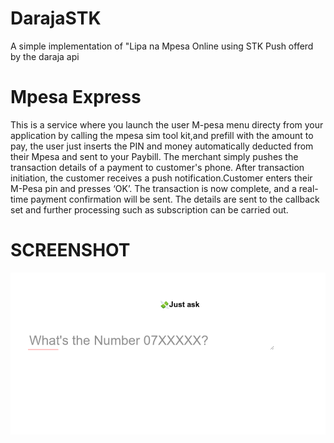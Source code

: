 # DarajaSTK
A simple implementation of "Lipa na Mpesa Online using STK Push offerd by the daraja api

# Mpesa Express
This is a service where you launch the user M-pesa menu directy from your application by calling the mpesa sim tool kit,and prefill with the amount to pay, the user just inserts the PIN and money automatically deducted from their Mpesa and sent to your Paybill. The merchant simply pushes the transaction details of a payment to customer's phone. After transaction initiation, the customer receives a push notification.Customer enters their M-Pesa pin and presses ‘OK’. The transaction is now complete, and a real-time payment confirmation will be sent. The details are sent to the callback set and further processing such as subscription can be carried out.

# SCREENSHOT
![Alt text](https://github.com/CreamyMilk/DarajaSTK/blob/master/Form%20For%20STK%20PUSH.png "Optional title")
